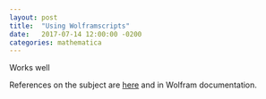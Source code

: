 ```yaml
---
layout: post
title:  "Using Wolframscripts"
date:   2017-07-14 12:00:00 -0200
categories: mathematica
---
```


Works well

References on the subject are [here][wolframscript] and in Wolfram documentation.

[wolframscript]: http://blog.wolfram.com/2017/05/17/wolframscript-run-your-code-from-anywhere/
